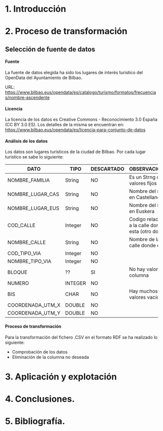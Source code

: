 # 1. Introducción

# 2. Proceso de transformación

## Selección de fuente de datos

#### Fuente

La fuente de datos elegida ha sido los lugares de interés turistico del OpenData del Ayuntamiento de Bilbao.

URL: https://www.bilbao.eus/opendata/es/catalogo/turismo/formatos/frecuencias/nombre-ascendente

#### Licencia

La licencia de los datos es Creative Commons - Reconocimiento 3.0 España (CC BY 3.0 ES). Los detalles de la misma se 
encuentran en:  https://www.bilbao.eus/opendata/es/licencia-para-conjunto-de-datos

#### Análisis de los datos

Los datos son lugares turisticos de la ciudad de Bilbao. Por cada lugar turistico se sabe lo siguiente:

| DATO | TIPO | DESCARTADO | OBSERVACIONES
| ---------- | ---------- |  ---------- | ---------- | 
| NOMBRE_FAMILIA   | String   | NO | Es un Strng con valores fijos
| NOMBRE_LUGAR_CAS   | String   | NO | Nombre del sitio en Castellano
| NOMBRE_LUGAR_EUS   | String   | NO | Nombre del sitio en Euskera
| COD_CALLE   | Integer   | NO | Codigo relacional a la calle donde esta (otro doc)
| NOMBRE_CALLE   | String   | NO | Nombre de la calle donde esta
| COD_TIPO_VIA   | Integer   | NO | 
| NOMBRE_TIPO_VIA   | Integer   | NO | 
| BLOQUE   | ??   | SI |  No hay valor en la columna
| NUMERO   | INTEGER   | NO | 
| BIS   | CHAR   | NO | Hay muchos valores vacíos
| COORDENADA_UTM_X   | DOUBLE   | NO | 
| COORDENADA_UTM_Y   | DOUBLE   | NO | 

#### Proceso de transformación

Para la transformación del fichero .CSV en el formato RDF se ha realizado lo siguiente:

* Comprobación de los datos
* Eliminación de la columna no deseada 



# 3. Aplicación y explotación


# 4. Conclusiones.


# 5. Bibliografía.



